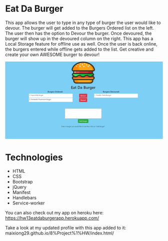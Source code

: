 # Eat Da Burger 

This app allows the user to type in any type of burger the user would like to devour.  The burger will get added to the Burgers Ordered list on the left.  The user then has the option to Devour the burger.  Once devoured, the burger will show up in the devoured column on the right.  This app has a Local Storage feature for offline use as well.  Once the user is back online, the burgers entered while offline gets added to the list.  Get creative and create your own AWESOME burger to devour!

<img width="1291" alt="Burger App" src="public/assets/img/burgerapp.png">

# Technologies

* HTML
* CSS
* Bootstrap
* jQuery
* Manifest
* Handlebars
* Service-worker

You can also check out my app on heroku here:  https://hw13eatdaburgerapp.herokuapp.com/

Take a look at my updated profile with this app added to it:  maixiong29.github.io/8%Project%1%HW/index.html/
